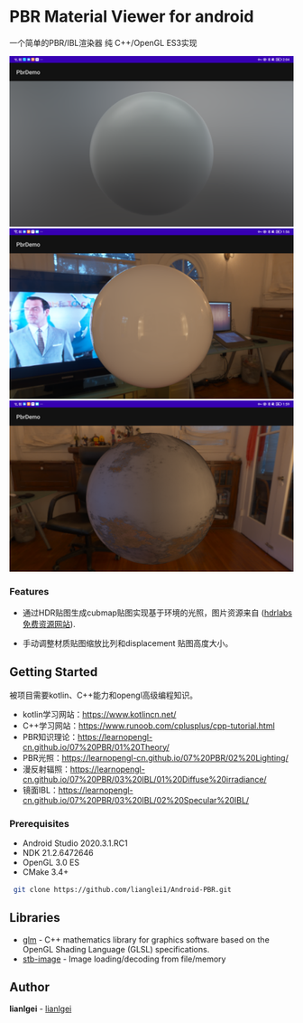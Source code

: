 # PBR Material Viewer for android

一个简单的PBR/IBL渲染器 纯 C++/OpenGL ES3实现

![image](https://github.com/lianglei1/Android-PBR/blob/main/art/device-2022-11-27-140433.png)
![image](https://github.com/lianglei1/Android-PBR/blob/main/art/device-2022-11-27-135639.png)
![image](https://github.com/lianglei1/Android-PBR/blob/main/art/device-2022-11-27-140000.png)


### Features
* 通过HDR贴图生成cubmap贴图实现基于环境的光照，图片资源来自
 ([hdrlabs免费资源网站](http://www.hdrlabs.com/sibl/archive.html)).

* 手动调整材质贴图缩放比列和displacement 贴图高度大小。


## Getting Started

被项目需要kotlin、C++能力和opengl高级编程知识。
* kotlin学习网站：https://www.kotlincn.net/
* C++学习网站：https://www.runoob.com/cplusplus/cpp-tutorial.html
* PBR知识理论：https://learnopengl-cn.github.io/07%20PBR/01%20Theory/
* PBR光照：https://learnopengl-cn.github.io/07%20PBR/02%20Lighting/
* 漫反射辐照：https://learnopengl-cn.github.io/07%20PBR/03%20IBL/01%20Diffuse%20irradiance/
* 镜面IBL：https://learnopengl-cn.github.io/07%20PBR/03%20IBL/02%20Specular%20IBL/

### Prerequisites

* Android Studio  2020.3.1.RC1
* NDK 21.2.6472646
* OpenGL 3.0 ES
* CMake 3.4+ 


```bash
 git clone https://github.com/lianglei1/Android-PBR.git
```



## Libraries

* [glm](https://glm.g-truc.net/0.9.9/index.html) - C++ mathematics library for graphics software based on the OpenGL Shading Language (GLSL) specifications.
* [stb-image](https://github.com/nothings/stb) - Image loading/decoding from file/memory

## Author

**lianlgei** - [lianlgei](https://github.com/lianglei1)

